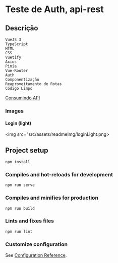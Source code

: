 # Teste de Auth, api-rest

## Descrição 
```
VueJS 3
TypeScript
HTML
CSS
Vuetify
Axios
Pinia
Vue-Router
Auth
Componentização
Reaproveitamento de Rotas
Código Limpo
```
[Consumindo API](https://fakestoreapi.com/docs#user)


### Images

#### Login (light)
<img src="src/assets/readmeImg/loginLight.png>

## Project setup
```
npm install
```

### Compiles and hot-reloads for development
```
npm run serve
```

### Compiles and minifies for production
```
npm run build
```

### Lints and fixes files
```
npm run lint
```

### Customize configuration
See [Configuration Reference](https://cli.vuejs.org/config/).
